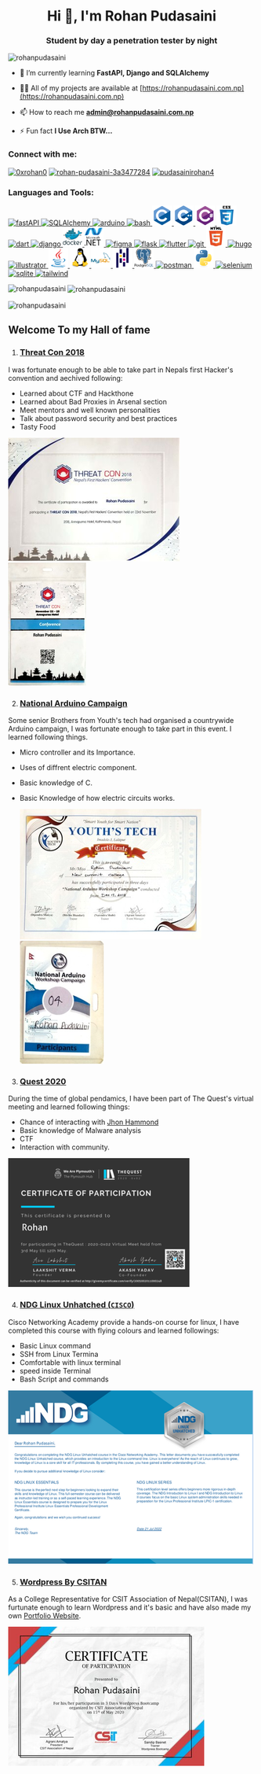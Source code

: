 <h1 align="center">Hi 👋, I'm Rohan Pudasaini</h1>
<h3 align="center">Student by day a penetration tester by night</h3>

<p align="left"> <img src="https://komarev.com/ghpvc/?username=rohanpudasaini&label=Profile%20views&color=0e75b6&style=flat" alt="rohanpudasaini" /> </p>

- 🌱 I’m currently learning **FastAPI, Django and SQLAlchemy**

- 👨‍💻 All of my projects are available at [https://rohanpudasaini.com.np](https://rohanpudasaini.com.np)

- 📫 How to reach me **admin@rohanpudasaini.com.np**

- ⚡ Fun fact **I Use Arch BTW...**

<h3 align="left">Connect with me:</h3>
<p align="left">
<a href="https://twitter.com/0xrohan0" target="blank"><img align="center" src="https://raw.githubusercontent.com/rahuldkjain/github-profile-readme-generator/master/src/images/icons/Social/twitter.svg" alt="0xrohan0" height="30" width="40" /></a>
<a href="https://linkedin.com/in/rohan-pudasaini-3a3477284" target="blank"><img align="center" src="https://raw.githubusercontent.com/rahuldkjain/github-profile-readme-generator/master/src/images/icons/Social/linked-in-alt.svg" alt="rohan-pudasaini-3a3477284" height="30" width="40" /></a>
<a href="https://www.hackerrank.com/pudasainirohan4" target="blank"><img align="center" src="https://raw.githubusercontent.com/rahuldkjain/github-profile-readme-generator/master/src/images/icons/Social/hackerrank.svg" alt="pudasainirohan4" height="30" width="40" /></a>
</p>

<h3 align="left">Languages and Tools:</h3>
<p align="left"><a href="https://fastapi.tiangolo.com/" target="_blank" rel="noreferrer"> <img src="https://cdn.worldvectorlogo.com/logos/fastapi-1.svg" alt="fastAPI" width="40" height="40"/><a href="https://www.sqlalchemy.org/" target="_blank" rel="noreferrer"> <img src="https://logotyp.us/file/sqla.svg" alt="SQLAlchemy" width="40" height="40"/> </a> <a href="https://www.arduino.cc/" target="_blank" rel="noreferrer"> <img src="https://cdn.worldvectorlogo.com/logos/arduino-1.svg" alt="arduino" width="40" height="40"/> </a> <a href="https://www.gnu.org/software/bash/" target="_blank" rel="noreferrer"> <img src="https://www.vectorlogo.zone/logos/gnu_bash/gnu_bash-icon.svg" alt="bash" width="40" height="40"/> </a> <a href="https://www.cprogramming.com/" target="_blank" rel="noreferrer"> <img src="https://raw.githubusercontent.com/devicons/devicon/master/icons/c/c-original.svg" alt="c" width="40" height="40"/> </a> <a href="https://www.w3schools.com/cpp/" target="_blank" rel="noreferrer"> <img src="https://raw.githubusercontent.com/devicons/devicon/master/icons/cplusplus/cplusplus-original.svg" alt="cplusplus" width="40" height="40"/> </a> <a href="https://www.w3schools.com/cs/" target="_blank" rel="noreferrer"> <img src="https://raw.githubusercontent.com/devicons/devicon/master/icons/csharp/csharp-original.svg" alt="csharp" width="40" height="40"/> </a> <a href="https://www.w3schools.com/css/" target="_blank" rel="noreferrer"> <img src="https://raw.githubusercontent.com/devicons/devicon/master/icons/css3/css3-original-wordmark.svg" alt="css3" width="40" height="40"/> </a> <a href="https://dart.dev" target="_blank" rel="noreferrer"> <img src="https://www.vectorlogo.zone/logos/dartlang/dartlang-icon.svg" alt="dart" width="40" height="40"/> </a> <a href="https://www.djangoproject.com/" target="_blank" rel="noreferrer"> <img src="https://cdn.worldvectorlogo.com/logos/django.svg" alt="django" width="40" height="40"/> </a> <a href="https://www.docker.com/" target="_blank" rel="noreferrer"> <img src="https://raw.githubusercontent.com/devicons/devicon/master/icons/docker/docker-original-wordmark.svg" alt="docker" width="40" height="40"/> </a> <a href="https://dotnet.microsoft.com/" target="_blank" rel="noreferrer"> <img src="https://raw.githubusercontent.com/devicons/devicon/master/icons/dot-net/dot-net-original-wordmark.svg" alt="dotnet" width="40" height="40"/> </a> <a href="https://www.figma.com/" target="_blank" rel="noreferrer"> <img src="https://www.vectorlogo.zone/logos/figma/figma-icon.svg" alt="figma" width="40" height="40"/> </a> <a href="https://flask.palletsprojects.com/" target="_blank" rel="noreferrer"> <img src="https://www.vectorlogo.zone/logos/pocoo_flask/pocoo_flask-icon.svg" alt="flask" width="40" height="40"/> </a> <a href="https://flutter.dev" target="_blank" rel="noreferrer"> <img src="https://www.vectorlogo.zone/logos/flutterio/flutterio-icon.svg" alt="flutter" width="40" height="40"/> </a> <a href="https://git-scm.com/" target="_blank" rel="noreferrer"> <img src="https://www.vectorlogo.zone/logos/git-scm/git-scm-icon.svg" alt="git" width="40" height="40"/> </a> <a href="https://www.w3.org/html/" target="_blank" rel="noreferrer"> <img src="https://raw.githubusercontent.com/devicons/devicon/master/icons/html5/html5-original-wordmark.svg" alt="html5" width="40" height="40"/> </a> <a href="https://gohugo.io/" target="_blank" rel="noreferrer"> <img src="https://api.iconify.design/logos-hugo.svg" alt="hugo" width="40" height="40"/> </a> <a href="https://www.adobe.com/in/products/illustrator.html" target="_blank" rel="noreferrer"> <img src="https://www.vectorlogo.zone/logos/adobe_illustrator/adobe_illustrator-icon.svg" alt="illustrator" width="40" height="40"/> </a> <a href="https://www.java.com" target="_blank" rel="noreferrer"> <img src="https://raw.githubusercontent.com/devicons/devicon/master/icons/java/java-original.svg" alt="java" width="40" height="40"/> </a> <a href="https://www.linux.org/" target="_blank" rel="noreferrer"> <img src="https://raw.githubusercontent.com/devicons/devicon/master/icons/linux/linux-original.svg" alt="linux" width="40" height="40"/> </a> <a href="https://www.mysql.com/" target="_blank" rel="noreferrer"> <img src="https://raw.githubusercontent.com/devicons/devicon/master/icons/mysql/mysql-original-wordmark.svg" alt="mysql" width="40" height="40"/> </a> <a href="https://pandas.pydata.org/" target="_blank" rel="noreferrer"> <img src="https://raw.githubusercontent.com/devicons/devicon/2ae2a900d2f041da66e950e4d48052658d850630/icons/pandas/pandas-original.svg" alt="pandas" width="40" height="40"/> </a> <a href="https://www.postgresql.org" target="_blank" rel="noreferrer"> <img src="https://raw.githubusercontent.com/devicons/devicon/master/icons/postgresql/postgresql-original-wordmark.svg" alt="postgresql" width="40" height="40"/> </a> <a href="https://postman.com" target="_blank" rel="noreferrer"> <img src="https://www.vectorlogo.zone/logos/getpostman/getpostman-icon.svg" alt="postman" width="40" height="40"/> </a> <a href="https://www.python.org" target="_blank" rel="noreferrer"> <img src="https://raw.githubusercontent.com/devicons/devicon/master/icons/python/python-original.svg" alt="python" width="40" height="40"/> </a> <a href="https://www.selenium.dev" target="_blank" rel="noreferrer"> <img src="https://raw.githubusercontent.com/detain/svg-logos/780f25886640cef088af994181646db2f6b1a3f8/svg/selenium-logo.svg" alt="selenium" width="40" height="40"/> </a> <a href="https://www.sqlite.org/" target="_blank" rel="noreferrer"> <img src="https://www.vectorlogo.zone/logos/sqlite/sqlite-icon.svg" alt="sqlite" width="40" height="40"/> </a> <a href="https://tailwindcss.com/" target="_blank" rel="noreferrer"> <img src="https://www.vectorlogo.zone/logos/tailwindcss/tailwindcss-icon.svg" alt="tailwind" width="40" height="40"/> </a> </p>

<p><img align="left" src="https://github-readme-stats.vercel.app/api/top-langs?username=rohanpudasaini&show_icons=true&locale=en&layout=compact" alt="rohanpudasaini" /></p>

<p>&nbsp;<img align="center" src="https://github-readme-stats.vercel.app/api?username=rohanpudasaini&show_icons=true&locale=en" alt="rohanpudasaini" /></p>

<p><img align="center" src="https://github-readme-streak-stats.herokuapp.com/?user=rohanpudasaini&" alt="rohanpudasaini" /></p>

## Welcome To my Hall of fame

1. ### [Threat Con 2018](https://threatcon.io)

I was fortunate enough to be able to take part in Nepals first Hacker's convention and aechived following:

   * Learned about CTF and Hackthone
   * Learned about Bad Proxies in Arsenal section
   * Meet mentors and well known personalities
   * Talk about password security and best practices
   * Tasty Food


![Certification of Threat con](/Threat_Con_20181.jpg ) ![Certification of Threat con](/ThreatCon_2018_Badge1.jpg )



2. ### [National Arduino Campaign](https://www.youtube.com/watch?v=ABMEoU03usg)

Some senior Brothers from Youth's tech had organised a countrywide Arduino campaign, I was fortunate enough to take part in this event. I learned following things.
   * Micro controller and its Importance.
   * Uses of diffrent electric component.
   * Basic knowledge of C.
   * Basic Knowledge of how electric circuits works.


        ![Certification of Arduino Campaign](/Arduino_Workshop1.jpg) ![Certification of Arduino Campaign](/Arduino_Badge1.jpg)
3. ### [Quest 2020](https://www.facebook.com/weareplymouths)

During the time of global pendamics, I have been part of The Quest's virtual meeting and learned following things:
   * Chance of interacting with [Jhon Hammond](https://johnhammond.org/)
   * Basic knowledge of Malware analysis
   * CTF
   * Interaction with community.

![Certification of The Quests](/Quest1.png)

4. ### [NDG Linux Unhatched (`CISCO`)](https://www.netacad.com/portal/web/self-enroll/m/course-148193)
Cisco Networking Academy provide a hands-on course for linux, I have completed this course with flying colours and learned followings:
   * Basic Linux command
   * SSH from Linux Termina
   * Comfortable with linux terminal
   * speed inside Terminal
   * Bash Script and commands

![Certification of Linux Course](/Linux1.png) 

5. ### [Wordpress By CSITAN](https://www.youtube.com/channel/UCICMoYLC9e5kHrSNohsppjA)
As a College Representative for CSIT Association of Nepal(CSITAN), I was furtunate enough to learn Wordpress and it's basic and have also made my own [Portfolio Website](https://rohanpudasaini.com.np).

![Certification of Linux Course](/Wordpress_CSITAN1.jpg) 
